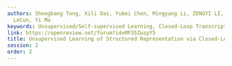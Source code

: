 ```yaml
---
authors: Shengbang Tong, Xili Dai, Yubei Chen, Mingyang Li, ZENGYI LI, Brent Yi, Yann
  LeCun, Yi Ma
keywords: Unsupervised/Self-supervised Learning, Closed-Loop Transcription
link: https://openreview.net/forum?id=MF35ZwzpY5
title: Unsupervised Learning of Structured Representation via Closed-Loop Transcription
session: 2
order: 2
---
```

